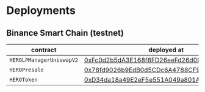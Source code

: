 # Deployments

## Binance Smart Chain (testnet)

| contract | deployed at | transaction hash |  
| --- | --- | --- |
| `HEROLPManagerUniswapV2` | [0xFc0d2b5dA3E168f6FD26eeFd26d09F2f8481Fa38](https://testnet.bscscan.com/address/0xFc0d2b5dA3E168f6FD26eeFd26d09F2f8481Fa38) | [0xb967c131d4fbf7048f78fbf5acb9e3e64eca0e91ec6596aeba223060a14edb74](https://testnet.bscscan.com/tx/0xb967c131d4fbf7048f78fbf5acb9e3e64eca0e91ec6596aeba223060a14edb74) |
| `HEROPresale` | [0x78fd9026b9EdB0d5CDc6A4788CF9128410f97715](https://testnet.bscscan.com/address/0x78fd9026b9EdB0d5CDc6A4788CF9128410f97715) | [0xd57648c079f110daf2342bb63f7379d910a448a2e4322e158b6b4c2f4e25fd43](https://testnet.bscscan.com/tx/0xd57648c079f110daf2342bb63f7379d910a448a2e4322e158b6b4c2f4e25fd43) |
| `HEROToken` | [0xD34da18a49E2eF5e551A049a801AC271D88b1B19](https://testnet.bscscan.com/address/0xD34da18a49E2eF5e551A049a801AC271D88b1B19) | [0x6b22c9237d2818d7867fb53b08325ae9cfae3123497ceb09484efaa14eb5fc1d](https://testnet.bscscan.com/tx/0x6b22c9237d2818d7867fb53b08325ae9cfae3123497ceb09484efaa14eb5fc1d) |

